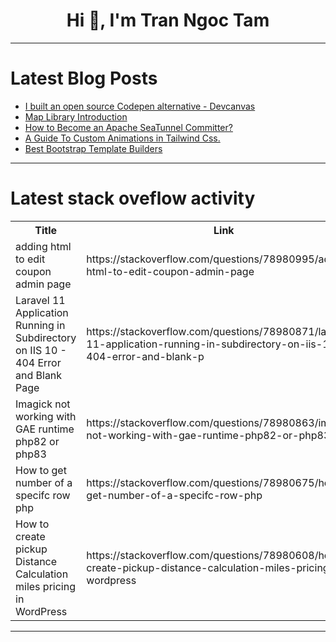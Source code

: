 <h1 align="center">Hi 👋, I'm Tran Ngoc Tam</h1>

---

# Latest Blog Posts 
<!-- BLOG-POST-LIST:START -->
- [I built an open source Codepen alternative - Devcanvas](https://dev.to/abdulmuminyqn/i-built-an-open-source-codepen-alternative-devcanvas-1ade)
- [Map Library Introduction](https://dev.to/gamevillage_ls/map-library-introduction-dem)
- [How to Become an Apache SeaTunnel Committer?](https://dev.to/seatunnel/how-to-become-an-apache-seatunnel-committer-163k)
- [A Guide To Custom Animations in Tailwind Css.](https://dev.to/jessethedev/a-guide-to-custom-animations-in-tailwind-css-13cc)
- [Best Bootstrap Template Builders](https://dev.to/rarestoma/best-bootstrap-template-builders-2gbd)
<!-- BLOG-POST-LIST:END -->

---

# Latest stack oveflow activity
<table>
  <tr><th>Title</th><th>Link</th></tr>
  <!-- STACKOVERFLOW:START --><tr><td>adding html to edit coupon admin page</td><td>https://stackoverflow.com/questions/78980995/adding-html-to-edit-coupon-admin-page</td></tr><tr><td>Laravel 11 Application Running in Subdirectory on IIS 10 - 404 Error and Blank Page</td><td>https://stackoverflow.com/questions/78980871/laravel-11-application-running-in-subdirectory-on-iis-10-404-error-and-blank-p</td></tr><tr><td>Imagick not working with GAE runtime php82 or php83</td><td>https://stackoverflow.com/questions/78980863/imagick-not-working-with-gae-runtime-php82-or-php83</td></tr><tr><td>How to get number of a specifc row php</td><td>https://stackoverflow.com/questions/78980675/how-to-get-number-of-a-specifc-row-php</td></tr><tr><td>How to create pickup Distance Calculation miles pricing in WordPress</td><td>https://stackoverflow.com/questions/78980608/how-to-create-pickup-distance-calculation-miles-pricing-in-wordpress</td></tr><!-- STACKOVERFLOW:END -->
</table>

---


